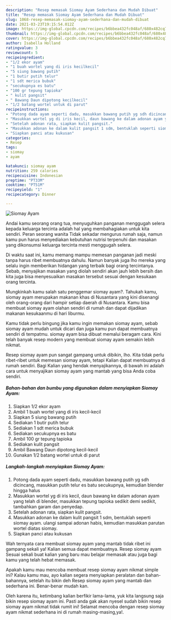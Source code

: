 ```yaml
---
description: "Resep memasak Siomay Ayam Sederhana dan Mudah Dibuat"
title: "Resep memasak Siomay Ayam Sederhana dan Mudah Dibuat"
slug: 1068-resep-memasak-siomay-ayam-sederhana-dan-mudah-dibuat
date: 2021-03-23T19:15:54.012Z
image: https://img-global.cpcdn.com/recipes/b6bbea432fc048af/680x482cq70/siomay-ayam-foto-resep-utama.jpg
thumbnail: https://img-global.cpcdn.com/recipes/b6bbea432fc048af/680x482cq70/siomay-ayam-foto-resep-utama.jpg
cover: https://img-global.cpcdn.com/recipes/b6bbea432fc048af/680x482cq70/siomay-ayam-foto-resep-utama.jpg
author: Isabella Holland
ratingvalue: 3
reviewcount: 5
recipeingredient:
- "1/2 ekor ayam"
- "1 buah wortel yang di iris kecilkecil"
- "5 siung bawang putih"
- "1 butir putih telur"
- "1 sdt merica bubuk"
- "secukupnya es batu"
- "100 gr tepung tapioka"
- " kulit pangsit"
- " Bawang Daun dipotong kecilkecil"
- "1/2 batang wortel untuk di parut"
recipeinstructions:
- "Potong dada ayam seperti dadu, masukkan bawang putih yg sdh dicincang, masukkan putih telur es batu secukupnya, kemudian blender hingga halus"
- "Masukkan wortel yg di iris kecil, daun bawang ke dalam adonan ayam yang telah di blender, masukkan tepung tapioka sedikit demi sedikit, tambahkan garam dan penyedap."
- "Setelah adonan rata, siapkan kulit pangsit."
- "Masukkan adonan ke dalam kulit pangsit 1 sdm, bentuklah seperti siomay ayam. ulangi sampai adonan habis, kemudian masukkan parutan wortel diatas siomay."
- "Siapkan panci atau kukusan"
categories:
- Resep
tags:
- siomay
- ayam

katakunci: siomay ayam 
nutrition: 259 calories
recipecuisine: Indonesian
preptime: "PT33M"
cooktime: "PT51M"
recipeyield: "1"
recipecategory: Dinner

---
```



![Siomay Ayam](https://img-global.cpcdn.com/recipes/b6bbea432fc048af/680x482cq70/siomay-ayam-foto-resep-utama.jpg)

Andai kamu seorang orang tua, menyuguhkan panganan menggugah selera kepada keluarga tercinta adalah hal yang membahagiakan untuk kita sendiri. Peran seorang  wanita Tidak sekadar mengurus rumah saja, namun kamu pun harus menyediakan kebutuhan nutrisi terpenuhi dan masakan yang dikonsumsi keluarga tercinta mesti menggugah selera.

Di waktu  saat ini, kamu memang mampu memesan panganan jadi meski tanpa harus ribet membuatnya dahulu. Namun banyak juga lho mereka yang selalu ingin memberikan hidangan yang terbaik bagi orang tercintanya. Sebab, menyajikan masakan yang diolah sendiri akan jauh lebih bersih dan kita juga bisa menyesuaikan masakan tersebut sesuai dengan kesukaan orang tercinta. 



Mungkinkah kamu salah satu penggemar siomay ayam?. Tahukah kamu, siomay ayam merupakan makanan khas di Nusantara yang kini disenangi oleh orang-orang dari hampir setiap daerah di Nusantara. Kamu bisa membuat siomay ayam olahan sendiri di rumah dan dapat dijadikan makanan kesukaanmu di hari liburmu.

Kamu tidak perlu bingung jika kamu ingin memakan siomay ayam, sebab siomay ayam mudah untuk dicari dan juga kamu pun dapat membuatnya sendiri di tempatmu. siomay ayam bisa dibuat memalui beragam cara. Kini telah banyak resep modern yang membuat siomay ayam semakin lebih nikmat.

Resep siomay ayam pun sangat gampang untuk dibikin, lho. Kita tidak perlu ribet-ribet untuk memesan siomay ayam, tetapi Kalian dapat membuatnya di rumah sendiri. Bagi Kalian yang hendak menyajikannya, di bawah ini adalah cara untuk menyajikan siomay ayam yang mantab yang bisa Anda coba sendiri.

<!--inarticleads1-->

##### Bahan-bahan dan bumbu yang digunakan dalam menyiapkan Siomay Ayam:

1. Siapkan 1/2 ekor ayam
1. Ambil 1 buah wortel yang di iris kecil-kecil
1. Siapkan 5 siung bawang putih
1. Sediakan 1 butir putih telur
1. Sediakan 1 sdt merica bubuk
1. Sediakan secukupnya es batu
1. Ambil 100 gr tepung tapioka
1. Sediakan  kulit pangsit
1. Ambil  Bawang Daun dipotong kecil-kecil
1. Gunakan 1/2 batang wortel untuk di parut




<!--inarticleads2-->

##### Langkah-langkah menyiapkan Siomay Ayam:

1. Potong dada ayam seperti dadu, masukkan bawang putih yg sdh dicincang, masukkan putih telur es batu secukupnya, kemudian blender hingga halus
1. Masukkan wortel yg di iris kecil, daun bawang ke dalam adonan ayam yang telah di blender, masukkan tepung tapioka sedikit demi sedikit, tambahkan garam dan penyedap.
1. Setelah adonan rata, siapkan kulit pangsit.
1. Masukkan adonan ke dalam kulit pangsit 1 sdm, bentuklah seperti siomay ayam. ulangi sampai adonan habis, kemudian masukkan parutan wortel diatas siomay.
1. Siapkan panci atau kukusan




Wah ternyata cara membuat siomay ayam yang mantab tidak ribet ini gampang sekali ya! Kalian semua dapat membuatnya. Resep siomay ayam Sesuai sekali buat kalian yang baru mau belajar memasak atau juga bagi kamu yang telah hebat memasak.

Apakah kamu mau mencoba membuat resep siomay ayam nikmat simple ini? Kalau kamu mau, ayo kalian segera menyiapkan peralatan dan bahan-bahannya, setelah itu bikin deh Resep siomay ayam yang mantab dan sederhana ini. Benar-benar mudah kan. 

Oleh karena itu, ketimbang kalian berfikir lama-lama, yuk kita langsung saja bikin resep siomay ayam ini. Pasti anda gak akan nyesel sudah bikin resep siomay ayam nikmat tidak rumit ini! Selamat mencoba dengan resep siomay ayam nikmat sederhana ini di rumah masing-masing,ya!.

